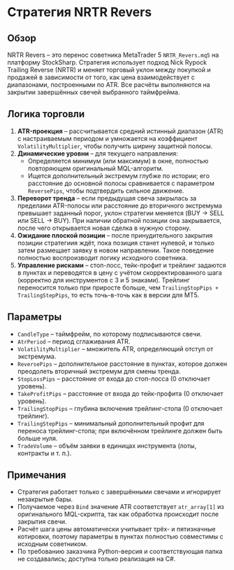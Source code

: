 # Стратегия NRTR Revers

## Обзор

NRTR Revers – это перенос советника MetaTrader 5 `NRTR_Revers.mq5` на платформу StockSharp. Стратегия использует подход Nick Rypock Trailing Reverse (NRTR) и меняет торговый уклон между покупкой и продажей в зависимости от того, как цена взаимодействует с диапазонами, построенными по ATR. Все расчёты выполняются на закрытии завершённых свечей выбранного таймфрейма.

## Логика торговли

1. **ATR-проекция** – рассчитывается средний истинный диапазон (ATR) с настраиваемым периодом и умножается на коэффициент `VolatilityMultiplier`, чтобы получить ширину защитной полосы.
2. **Динамические уровни** – для текущего направления:
   - Определяется минимум (или максимум) в окне, полностью повторяющем оригинальный MQL-алгоритм.
   - Ищется дополнительный экстремум глубже по истории; его расстояние до основной полосы сравнивается с параметром `ReversePips`, чтобы подтвердить сильное движение.
3. **Переворот тренда** – если предыдущая свеча закрылась за пределами ATR-полосы или расстояние до вторичного экстремума превышает заданный порог, уклон стратегии меняется (BUY → SELL или SELL → BUY). При наличии обратной позиции она закрывается, после чего открывается новая сделка в нужную сторону.
4. **Ожидание плоской позиции** – после принудительного закрытия позиции стратегиия ждёт, пока позиция станет нулевой, и только затем размещает заявку в новом направлении. Такое поведение полностью воспроизводит логику исходного советника.
5. **Управление рисками** – стоп-лосс, тейк-профит и трейлинг задаются в пунктах и переводятся в цену с учётом скорректированного шага (корректно для инструментов с 3 и 5 знаками). Трейлинг переносится только при приросте больше, чем `TrailingStopPips + TrailingStepPips`, то есть точь-в-точь как в версии для MT5.

## Параметры

- `CandleType` – таймфрейм, по которому подписываются свечи.
- `AtrPeriod` – период сглаживания ATR.
- `VolatilityMultiplier` – множитель ATR, определяющий отступ от экстремума.
- `ReversePips` – дополнительное расстояние в пунктах, которое должен преодолеть вторичный экстремум для смены тренда.
- `StopLossPips` – расстояние от входа до стоп-лосса (0 отключает уровень).
- `TakeProfitPips` – расстояние от входа до тейк-профита (0 отключает уровень).
- `TrailingStopPips` – глубина включения трейлинг-стопа (0 отключает трейлинг).
- `TrailingStepPips` – минимальный дополнительный профит для переноса трейлинг-стопа; при включённом трейлинге должен быть больше нуля.
- `TradeVolume` – объём заявки в единицах инструмента (лоты, контракты и т. п.).

## Примечания

- Стратегия работает только с завершёнными свечами и игнорирует незакрытые бары.
- Получаемое через `Bind` значение ATR соответствует `atr_array[1]` из оригинального MQL-скрипта, так как обработка происходит после закрытия свечи.
- Расчёт шага цены автоматически учитывает трёх- и пятизначные котировки, поэтому параметры в пунктах полностью совместимы с исходным советником.
- По требованию заказчика Python-версия и соответствующая папка не создавались; доступна только реализация на C#.
